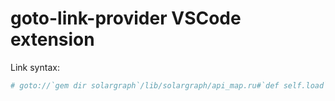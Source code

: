 # goto-link-provider VSCode extension

Link syntax:
```rb
# goto://`gem dir solargraph`/lib/solargraph/api_map.ru#`def self.load`
```
